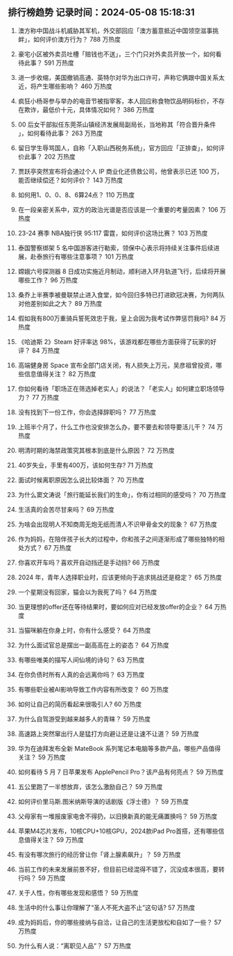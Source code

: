 
## 排行榜趋势 记录时间：2024-05-08 15:18:31
  
  1. 澳方称中国战斗机威胁其军机，外交部回应「澳方蓄意抵近中国领空滋事挑衅」，如何评价澳方行为？ 788 万热度
    
  2. 豪宅小区被外卖员吐槽「赔钱也不送」，三个门只对外卖员开放一个，如何看待此事？ 591 万热度
    
  3. 进一步收缩，美国撤销高通、英特尔对华为出口许可，声称它俩跟中国关系太近，将产生哪些影响？ 460 万热度
    
  4. 疯狂小杨哥参与举办的电音节被指宰客，本人回应称食物饮品明码标价，不存在欺诈，最低价十元，具体情况如何？ 386 万热度
    
  5. 00 后女干部拟任东莞茶山镇经济发展局副局长，当地称其「符合晋升条件 」，如何看待此事？ 263 万热度
    
  6. 留日学生辱骂国人，自称「入职山西税务系统」，官方回应「正排查」，如何评价此事？ 202 万热度
    
  7. 贾跃亭突然宣布将会通过个人 IP 商业化还债救公司，他曾表示已还 100 万，能否继续偿还？如何评价？ 143 万热度
    
  8. 如何用1、0、0、8、6算24点？ 110 万热度
    
  9. 在一段亲密关系中，双方的政治光谱是否应该是一个重要的考量因素？ 106 万热度
    
  10. 23-24 赛季 NBA独行侠 95:117 雷霆，如何评价这场比赛？ 103 万热度
    
  11. 泰国警察绑架 5 名中国游客进行勒索，领保中心表示将持续关注事件后续进展，赴泰旅行有哪些注意事项？ 101 万热度
    
  12. 嫦娥六号探测器 8 日成功实施近月制动，顺利进入环月轨道飞行，后续将开展哪些工作？ 96 万热度
    
  13. 桑乔上半赛季被曼联禁止进入食堂，如今回归多特已打进欧冠决赛，为何两队对他差别如此之大？ 89 万热度
    
  14. 假如我有800万重骑兵誓死效忠于我，皇上会因为我考试作弊惩罚我吗? 84 万热度
    
  15. 《哈迪斯 2》Steam 好评率达 98%，该游戏都在哪些方面获得了玩家的好评？ 84 万热度
    
  16. 高端健身房 Space 宣布全部门店关闭，有人损失上万元，吴彦祖曾投资，哪些信息值得关注？ 82 万热度
    
  17. 你如何看待「职场正在筛选掉老实人」的说法？「老实人」如何建立职场领导力？ 77 万热度
    
  18. 没有找到下一份工作，你会选择辞职吗？ 77 万热度
    
  19. 上班半个月了，什么工作也没安排怎么办，要不要去和领导要活儿干？ 74 万热度
    
  20. 明清时期的海禁政策究其根本到底是什么原因？ 72 万热度
    
  21. 40岁失业，手里有400万，该如何生存? 71 万热度
    
  22. 面试时候离职原因怎么说比较体面？ 70 万热度
    
  23. 为什么窦文涛说「旅行能延长我们的生命」，你有过相同的感受吗？ 70 万热度
    
  24. 生活真的会苦尽甘来吗？ 69 万热度
    
  25. 为啥会出现明人不知商周无炮无纸而清人不识甲骨金文的现象？ 67 万热度
    
  26. 作为妈妈，在陪伴孩子长大的过程中，你和孩子之间逐渐形成了哪些独特的相处方式？ 67 万热度
    
  27. 你喜欢开车吗？喜欢开自动挡还是手动挡? 66 万热度
    
  28. 2024 年，青年人选择职业时，应该更倾向于追求挑战还是稳定？ 65 万热度
    
  29. 一个星期没有回家，猫会以为我死了吗？ 64 万热度
    
  30. 当更理想的offer还在等待结果时，要如何应对已经发放offer的企业？ 64 万热度
    
  31. 当猫咪躺在你身上时，你有什么感受？ 64 万热度
    
  32. 为什么面试官总是摆出一副高高在上的姿态？ 64 万热度
    
  33. 有哪些唯美的描写人间仙境的诗句？ 63 万热度
    
  34. 在你负债时所有人真的会远离你吗？ 63 万热度
    
  35. 有哪些职业被AI影响导致工作内容有所改变？ 60 万热度
    
  36. 如何让自己的简历看起来很吸引人? 60 万热度
    
  37. 为什么自驾游受到越来越多人的青睐？ 59 万热度
    
  38. 高速路上突然窜出行人是猛打方向避让还是让速不让道？ 59 万热度
    
  39. 华为在迪拜发布全新 MateBook 系列笔记本电脑等多款产品，哪些产品值得关注？ 59 万热度
    
  40. 如何看待 5 月 7 日苹果发布 ApplePencil Pro？该产品有何亮点？ 59 万热度
    
  41. 五公里跑了一半想放弃，该怎么激励自己？ 59 万热度
    
  42. 如何评价里马斯.图米纳斯导演的话剧版《浮士德》？ 59 万热度
    
  43. 父母家有一堆报废家电舍不得扔，以旧换新真的能无痛置换吗？ 59 万热度
    
  44. 苹果M4芯片发布，10核CPU+10核GPU，2024款iPad Pro首搭，还有哪些信息值得关注？ 59 万热度
    
  45. 有没有哪次旅行的经历曾让你「肾上腺素飙升」？ 59 万热度
    
  46. 当前工作的未来发展前景不好，但目前已经混得不错了，沉没成本很高，要转行吗？ 59 万热度
    
  47. 关于人性，你有哪些发现和感悟？ 59 万热度
    
  48. 生活中的什么事让你理解了“圣人不死大盗不止”这句话? 57 万热度
    
  49. 成为妈妈后，你的哪些接纳与自洽，让自己的生活更放松和自如了一些？ 57 万热度
    
  50. 为什么有人说：“离职见人品”？ 57 万热度
    